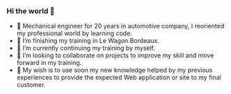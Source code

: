 ### Hi the world 👋

- 🚙 Mechanical engineer for 20 years in automotive company, I reoriented my professional world by learning code.
- 🔭 I’m finishing my training in Le Wagon Bordeaux.
- 🌱 I’m currently continuing my training by myself.
- 👯 I’m looking to collaborate on projects to improve my skill and move forward in my training.
- 🎯 My wish is to use soon my new knowledge helped by my previous experiences to provide the expected Web application or site to my final customer.
